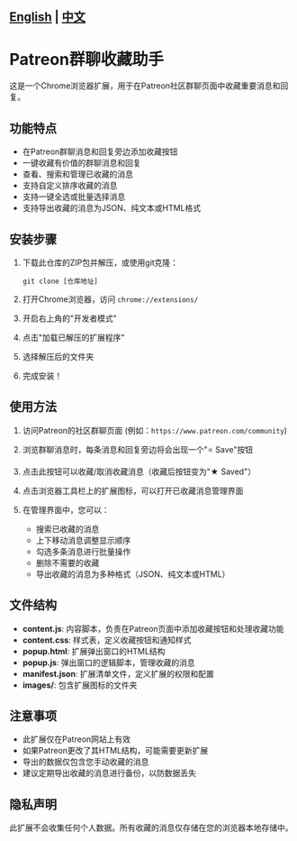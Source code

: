 [English](README_en.md) | [中文](README.md) 
---

# Patreon群聊收藏助手

这是一个Chrome浏览器扩展，用于在Patreon社区群聊页面中收藏重要消息和回复。

## 功能特点

- 在Patreon群聊消息和回复旁边添加收藏按钮
- 一键收藏有价值的群聊消息和回复
- 查看、搜索和管理已收藏的消息
- 支持自定义排序收藏的消息
- 支持一键全选或批量选择消息
- 支持导出收藏的消息为JSON、纯文本或HTML格式

## 安装步骤

1. 下载此仓库的ZIP包并解压，或使用git克隆：
   ```
   git clone [仓库地址]
   ```

2. 打开Chrome浏览器，访问 `chrome://extensions/`

3. 开启右上角的"开发者模式"

4. 点击"加载已解压的扩展程序"

5. 选择解压后的文件夹

6. 完成安装！

## 使用方法

1. 访问Patreon的社区群聊页面 (例如：`https://www.patreon.com/community`)

2. 浏览群聊消息时，每条消息和回复旁边将会出现一个"⭐ Save"按钮

3. 点击此按钮可以收藏/取消收藏消息（收藏后按钮变为"★ Saved"）

4. 点击浏览器工具栏上的扩展图标，可以打开已收藏消息管理界面

5. 在管理界面中，您可以：
   - 搜索已收藏的消息
   - 上下移动消息调整显示顺序
   - 勾选多条消息进行批量操作
   - 删除不需要的收藏
   - 导出收藏的消息为多种格式（JSON、纯文本或HTML）

## 文件结构

- **content.js**: 内容脚本，负责在Patreon页面中添加收藏按钮和处理收藏功能
- **content.css**: 样式表，定义收藏按钮和通知样式
- **popup.html**: 扩展弹出窗口的HTML结构
- **popup.js**: 弹出窗口的逻辑脚本，管理收藏的消息
- **manifest.json**: 扩展清单文件，定义扩展的权限和配置
- **images/**: 包含扩展图标的文件夹

## 注意事项

- 此扩展仅在Patreon网站上有效
- 如果Patreon更改了其HTML结构，可能需要更新扩展
- 导出的数据仅包含您手动收藏的消息
- 建议定期导出收藏的消息进行备份，以防数据丢失

## 隐私声明

此扩展不会收集任何个人数据。所有收藏的消息仅存储在您的浏览器本地存储中。
